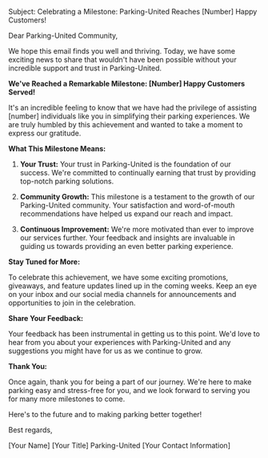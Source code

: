Subject: Celebrating a Milestone: Parking-United Reaches [Number] Happy Customers!

Dear Parking-United Community,

We hope this email finds you well and thriving. Today, we have some exciting news to share that wouldn't have been possible without your incredible support and trust in Parking-United.

**We've Reached a Remarkable Milestone: [Number] Happy Customers Served!**

It's an incredible feeling to know that we have had the privilege of assisting [number] individuals like you in simplifying their parking experiences. We are truly humbled by this achievement and wanted to take a moment to express our gratitude.

**What This Milestone Means:**

1. **Your Trust:** Your trust in Parking-United is the foundation of our success. We're committed to continually earning that trust by providing top-notch parking solutions.

2. **Community Growth:** This milestone is a testament to the growth of our Parking-United community. Your satisfaction and word-of-mouth recommendations have helped us expand our reach and impact.

3. **Continuous Improvement:** We're more motivated than ever to improve our services further. Your feedback and insights are invaluable in guiding us towards providing an even better parking experience.

**Stay Tuned for More:**

To celebrate this achievement, we have some exciting promotions, giveaways, and feature updates lined up in the coming weeks. Keep an eye on your inbox and our social media channels for announcements and opportunities to join in the celebration.

**Share Your Feedback:**

Your feedback has been instrumental in getting us to this point. We'd love to hear from you about your experiences with Parking-United and any suggestions you might have for us as we continue to grow.

**Thank You:**

Once again, thank you for being a part of our journey. We're here to make parking easy and stress-free for you, and we look forward to serving you for many more milestones to come.

Here's to the future and to making parking better together!

Best regards,

[Your Name]
[Your Title]
Parking-United
[Your Contact Information]
